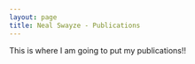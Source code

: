 ```yaml
---
layout: page
title: Neal Swayze - Publications
---
```


This is where I am going to put my publications!!
